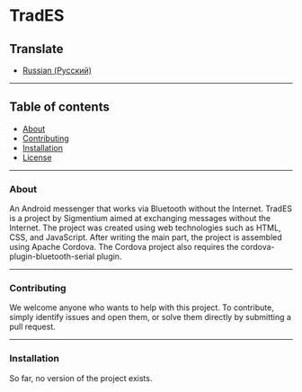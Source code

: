 # **TradES**

## **Translate**
- [Russian (Русский)](README-RU.md)

---

## **Table of contents**
- [About](#about)
- [Contributing](#contributing)
- [Installation](#installation)
- [License](LICENSE)

---

### About
An Android messenger that works via Bluetooth without the Internet. TradES is a project by Sigmentium aimed at exchanging messages without the Internet. The project was created using web technologies such as HTML, CSS, and JavaScript. After writing the main part, the project is assembled using Apache Cordova. The Cordova project also requires the cordova-plugin-bluetooth-serial plugin.

---

### Contributing
We welcome anyone who wants to help with this project. To contribute, simply identify issues and open them, or solve them directly by submitting a pull request.

---

### Installation
So far, no version of the project exists.